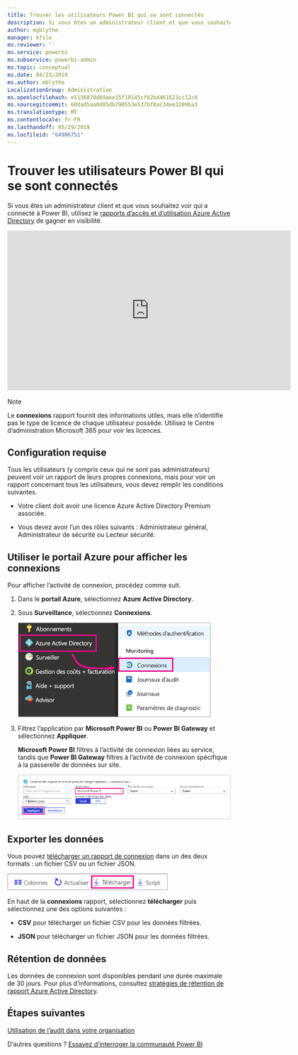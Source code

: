 ```yaml
---
title: Trouver les utilisateurs Power BI qui se sont connectés
description: Si vous êtes un administrateur client et que vous souhaitez voir qui s’est connecté à Power BI, vous pouvez utiliser les rapports d’accès et d’utilisation Azure Active Directory pour gagner en visibilité.
author: mgblythe
manager: kfile
ms.reviewer: ''
ms.service: powerbi
ms.subservice: powerbi-admin
ms.topic: conceptual
ms.date: 04/23/2019
ms.author: mblythe
LocalizationGroup: Administration
ms.openlocfilehash: e513607dd89aee15f10145cf62bd461621cc12c0
ms.sourcegitcommit: 60dad5aa0d85db790553e537bf8ac34ee3289ba3
ms.translationtype: MT
ms.contentlocale: fr-FR
ms.lasthandoff: 05/29/2019
ms.locfileid: "64906751"
---
```

# <a name="find-power-bi-users-that-have-signed-in"></a>Trouver les utilisateurs Power BI qui se sont connectés

Si vous êtes un administrateur client et que vous souhaitez voir qui a connecté à Power BI, utilisez le [rapports d’accès et d’utilisation Azure Active Directory](/azure/active-directory/reports-monitoring/concept-sign-ins) de gagner en visibilité.

<iframe width="640" height="360" src="https://www.youtube.com/embed/1AVgh9w9VM8?showinfo=0" frameborder="0" allowfullscreen></iframe>

> [!NOTE]
> Le **connexions** rapport fournit des informations utiles, mais elle n’identifie pas le type de licence de chaque utilisateur possède. Utilisez le Centre d’administration Microsoft 365 pour voir les licences.

## <a name="requirements"></a>Configuration requise

Tous les utilisateurs (y compris ceux qui ne sont pas administrateurs) peuvent voir un rapport de leurs propres connexions, mais pour voir un rapport concernant tous les utilisateurs, vous devez remplir les conditions suivantes.

* Votre client doit avoir une licence Azure Active Directory Premium associée.

* Vous devez avoir l’un des rôles suivants : Administrateur général, Administrateur de sécurité ou Lecteur sécurité.

## <a name="use-the-azure-portal-to-view-sign-ins"></a>Utiliser le portail Azure pour afficher les connexions

Pour afficher l’activité de connexion, procédez comme suit.

1. Dans le **portail Azure**, sélectionnez **Azure Active Directory**.

1. Sous **Surveillance**, sélectionnez **Connexions**.
   
    ![Capture d’écran de l’interface utilisateur d’Azure avec les options d’Azure Active Directory et des connexions mises en surbrillance.](media/service-admin-access-usage/azure-portal-sign-ins.png)

1. Filtrez l’application par **Microsoft Power BI** ou **Power BI Gateway** et sélectionnez **Appliquer**.

    **Microsoft Power BI** filtres à l’activité de connexion liées au service, tandis que **Power BI Gateway** filtres à l’activité de connexion spécifique à la passerelle de données sur site.
   
    ![Capture d’écran du filtre de connexions avec le champ d’Applications mis en surbrillance.](media/service-admin-access-usage/sign-in-filter.png)

## <a name="export-the-data"></a>Exporter les données

Vous pouvez [télécharger un rapport de connexion](/azure/active-directory/reports-monitoring/quickstart-download-sign-in-report) dans un des deux formats : un fichier CSV ou un fichier JSON.

![Capture d’écran du bouton de téléchargement.](media/service-admin-access-usage/download-sign-in-data-csv.png)

En haut de la **connexions** rapport, sélectionnez **télécharger** puis sélectionnez une des options suivantes :

* **CSV** pour télécharger un fichier CSV pour les données filtrées.

* **JSON** pour télécharger un fichier JSON pour les données filtrées.

## <a name="data-retention"></a>Rétention de données

Les données de connexion sont disponibles pendant une durée maximale de 30 jours. Pour plus d’informations, consultez [stratégies de rétention de rapport Azure Active Directory](/azure/active-directory/reports-monitoring/reference-reports-data-retention).

## <a name="next-steps"></a>Étapes suivantes

[Utilisation de l’audit dans votre organisation](service-admin-auditing.md)

D’autres questions ? [Essayez d’interroger la communauté Power BI](https://community.powerbi.com/)